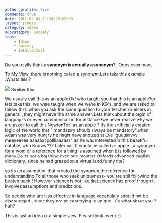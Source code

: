 ```yaml
---
author_profile: true
comments: true
date: 2011-02-01 11:24:20+00:00
layout: single
category: Ideas
subcategory: Society
tags:
    - Ideas
    - Society
    - Intellectual
---
```


Do you really think **a synonym is actually a synonym**?.. Oops even now...

To My View, there is nothing called a synonym.Lets take this example .Whats this ?

[![](http://vickyexplored.files.wordpress.com/2011/02/apple-61.jpg?w=148)](http://vickyexplored.files.wordpress.com/2011/02/apple-61.jpg) Realize this

We usually call this as an apple.Ok! who taught you that this is an apple?or lets take this. we were taught when we we're in KG's, and we are asked to follow that. when you ask the same question to your teacher or elders in general , they might have the same answer. Lets think about the orgin of languages or even communication for instance !we never realize why we are asked to call this NewtonTool as an apple ? Its the artificially created logic of the world that " mandatory should always be mandatory".when Adam was very hungry he might have shouted at Eve "guuuiiiivvv meeyeeeee aaaaaapppllllaaaaaa" as he was interested in this beautiful eatable, who Knows ??? Later on , It would be called as apple...a synonym for a word or a reference for a thing is assumed when it is followed by many.So its not a big thing even one masters Oxfords advanced english dictionary, since he had grazed on a virtual land.funny rite?

so its an assumption that created the synonym,the reference for understanding.To all those who seek uniqueness- you are still following the beaten track ! However science is not like that.science has proof though it involves assumptions and predictions.

So people who are less effective in language vocabulary should not be discouraged , since they are at least trying to unique . So what about you ?huh?

<!-- more -->This is just an idea or a simple view..Please think over it :)
